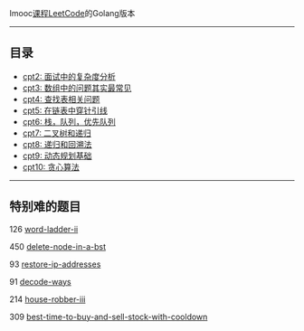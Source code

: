 Imooc[课程LeetCode](https://coding.imooc.com/class/82.html)的Golang版本

---

## 目录

- [cpt2: 面试中的复杂度分析](cpt2)
- [cpt3: 数组中的问题其实最常见](cpt3)
- [cpt4: 查找表相关问题](cpt4)
- [cpt5: 在链表中穿针引线](cpt5)
- [cpt6: 栈，队列，优先队列](cpt6)
- [cpt7:  二叉树和递归](cpt7)
- [cpt8: 递归和回溯法](cpt8)
- [cpt9: 动态规划基础](cpt9)
- [cpt10: 贪心算法](cpt10)

---

## 特别难的题目

126 [word-ladder-ii](cpt6/6-5_126_word_ladder_ii_test.go)

450 [delete-node-in-a-bst](cpt7/7-6_450_delete_node_in_a_bst.go)

93 [restore-ip-addresses](cpt8/8_2_93_restore_ip_addresses.go)

91 [decode-ways](cpt9/9-3_91_decode_ways.go)

214 [house-robber-iii](cpt9/9-4_214_house_robber_iii.go)

309 [best-time-to-buy-and-sell-stock-with-cooldown](cpt9/9-4_309_best_time_to_buy_and_sell_stock_with_cooldown.go)
